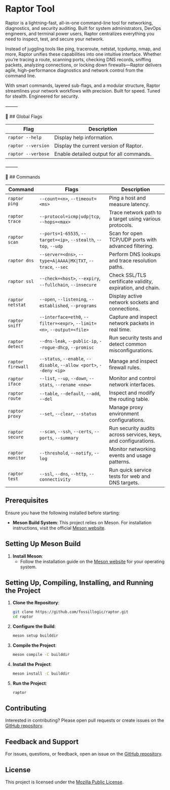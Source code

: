 # **Raptor Tool**

Raptor is a lightning-fast, all-in-one command-line tool for networking, diagnostics, and security auditing. Built for system administrators, DevOps engineers, and terminal power users, Raptor centralizes everything you need to inspect, test, and secure your network.

Instead of juggling tools like ping, traceroute, netstat, tcpdump, nmap, and more, Raptor unifies these capabilities into one intuitive interface. Whether you’re tracing a route, scanning ports, checking DNS records, sniffing packets, analyzing connections, or locking down firewalls—Raptor delivers agile, high-performance diagnostics and network control from the command line.

With smart commands, layered sub-flags, and a modular structure, Raptor streamlines your network workflows with precision. Built for speed. Tuned for stealth. Engineered for security.

⸻

🔧 ## Global Flags

| **Flag**           | **Description**                             |
|--------------------|---------------------------------------------|
| `raptor --help`    | Display help information.                   |
| `raptor --version` | Display the current version of Raptor.      |
| `raptor --verbose` | Enable detailed output for all commands.    |

⸻

🧪 ## Commands

| **Command**       | **Flags**                                                                 | **Description**                                                                 |
|-------------------|---------------------------------------------------------------------------|---------------------------------------------------------------------------------|
| `raptor ping`     | `--count=<n>`, `--timeout=<ms>`                                            | Ping a host and measure latency.                                               |
| `raptor trace`    | `--protocol=icmp\|udp\|tcp`, `--hops=<max>`                               | Trace network path to a target using various protocols.                        |
| `raptor scan`     | `--ports=1-65535`, `--target=<ip>`, `--stealth`, `--top`, `--udp`         | Scan for open TCP/UDP ports with advanced filtering.                           |
| `raptor dns`      | `--server=<dns>`, `--type=A\|AAAA\|MX\|TXT`, `--trace`, `--sec`           | Perform DNS lookups and trace resolution paths.                                |
| `raptor ssl`      | `--check=<host>`, `--expiry`, `--fullchain`, `--insecure`                 | Check SSL/TLS certificate validity, expiration, and chain.                     |
| `raptor netstat`  | `--open`, `--listening`, `--established`, `--programs`                    | Display active network sockets and connections.                                |
| `raptor sniff`    | `--interface=eth0`, `--filter=<expr>`, `--limit=<n>`, `--output=<file>`   | Capture and inspect network packets in real time.                              |
| `raptor detect`   | `--dns-leak`, `--public-ip`, `--rogue-dhcp`, `--promisc`                  | Run security tests and detect common misconfigurations.                        |
| `raptor firewall` | `--status`, `--enable`, `--disable`, `--allow <port>`, `--deny <ip>`      | Manage and inspect firewall rules.                                             |
| `raptor iface`    | `--list`, `--up`, `--down`, `--stats`, `--rename <new>`                   | Monitor and control network interfaces.                                        |
| `raptor route`    | `--table`, `--default`, `--add`, `--del`                                  | Inspect and modify the routing table.                                          |
| `raptor proxy`    | `--set`, `--clear`, `--status`                                            | Manage proxy environment configurations.                                       |
| `raptor secure`   | `--scan`, `--ssh`, `--certs`, `--ports`, `--summary`                      | Run security audits across services, keys, and configurations.                 |
| `raptor monitor`  | `--threshold`, `--notify`, `--log`                                        | Monitor networking events and usage patterns.                                  |
| `raptor test`     | `--ssl`, `--dns`, `--http`, `--connectivity`                              | Run quick service tests for web and DNS targets.                               |

## **Prerequisites**

Ensure you have the following installed before starting:

- **Meson Build System**: This project relies on Meson. For installation instructions, visit the official [Meson website](https://mesonbuild.com/Getting-meson.html).

## **Setting Up Meson Build**

1. **Install Meson**:
    - Follow the installation guide on the [Meson website](https://mesonbuild.com/Getting-meson.html) for your operating system.

## **Setting Up, Compiling, Installing, and Running the Project**

1. **Clone the Repository**:

    ```sh
    git clone https://github.com/fossillogic/raptor.git
    cd raptor
    ```

2. **Configure the Build**:

    ```sh
    meson setup builddir
    ```

3. **Compile the Project**:

    ```sh
    meson compile -C builddir
    ```

4. **Install the Project**:

    ```sh
    meson install -C builddir
    ```

5. **Run the Project**:

    ```sh
    raptor
    ```

## **Contributing**

Interested in contributing? Please open pull requests or create issues on the [GitHub repository](https://github.com/fossillogic/raptor).

## **Feedback and Support**

For issues, questions, or feedback, open an issue on the [GitHub repository](https://github.com/fossillogic/raptor/issues).

## **License**

This project is licensed under the [Mozilla Public License](LICENSE).